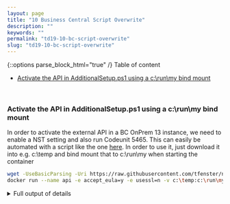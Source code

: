 ```yaml
---
layout: page
title: "10 Business Central Script Overwrite"
description: ""
keywords: ""
permalink: "td19-10-bc-script-overwrite"
slug: "td19-10-bc-script-overwrite"
---
```

{::options parse_block_html="true" /}
Table of content
- [Activate the API in AdditionalSetup.ps1 using a c:\run\my bind mount](#activate-the-api-in-additionalsetupps1-using-a-crunmy-bind-mount)

&nbsp;<br />

### Activate the API in AdditionalSetup.ps1 using a c:\run\my bind mount
In order to activate the external API in a BC OnPrem 13 instance, we need to enable a NST setting and also run Codeunit 5465. This can easily be automated with a script like the one [here](https://raw.githubusercontent.com/tfenster/nav-docker-samples/initialize-api/AdditionalSetup.ps1). In order to use it, just download it into e.g. c:\temp and bind mount that to c:\run\my when starting the container
```bash
wget -UseBasicParsing -Uri https://raw.githubusercontent.com/tfenster/nav-docker-samples/initialize-api/AdditionalSetup.ps1 -OutFile c:\temp\AdditionalSetup.ps1
docker run --name api -e accept_eula=y -e usessl=n -v c:\temp:c:\run\my -e customNavSettings="ApiServicesEnabled=true" mcr.microsoft.com/businesscentral/onprem:1810-ltsc2019
```

<details><summary markdown="span">Full output of details</summary>
```bash
PS C:\temp> wget -UseBasicParsing -Uri https://raw.githubusercontent.com/tfenster/nav-docker-samples/initialize-api/AdditionalSetup.ps1 -OutFile c:\temp\AdditionalSetup.ps1
PS C:\temp> docker run --name api -e accept_eula=y -e usessl=n -v c:\temp:c:\run\my -e customNavSettings="ApiServicesEnabled=true" mcr.microsoft.com/businesscentral/onprem:1810-ltsc2019
Initializing...
Starting Container
Hostname is e0e56f93914b
PublicDnsName is e0e56f93914b
Using NavUserPassword Authentication
Starting Local SQL Server
Starting Internet Information Server
Creating Self Signed Certificate
Self Signed Certificate Thumbprint 48BE7678AFFBA64C22F106808BDB8D315EDCF380
Modifying Service Tier Config File with Instance Specific Settings
Modifying Service Tier Config File with settings from environment variable
Setting ApiServicesEnabled to true
Starting Service Tier
Registering event sources
Creating DotNetCore Web Server Instance
Creating http download site
Setting SA Password and enabling SA
Creating admin as SQL User and add to sysadmin
Creating SUPER user
initialize API Services
Container IP Address: 172.27.3.139
Container Hostname  : e0e56f93914b
Container Dns Name  : e0e56f93914b
Web Client          : http://e0e56f93914b/NAV/
Admin Username      : admin
Admin Password      : Howo4880
Dev. Server         : http://e0e56f93914b
Dev. ServerInstance : NAV

Files:
http://e0e56f93914b:8080/al-2.1.191507.vsix

Initialization took 74 seconds
Ready for connections!
Starting EventLog Monitor
Monitoring EventSources from EventLog[Application]:
- MicrosoftDynamicsNAVClientClientService
- MicrosoftDynamicsNAVClientWebClient
- MicrosoftDynamicsNavServer$NAV
- MSSQL$SQLEXPRESS
```
</details>
&nbsp;<br />

During startup you will see the line `initialize API Services` appear, coming from out script. After the container is ready, open e.g. http://&lt;ip&gt;:7048/NAV/api/beta/companyInformation in your browser. It should ask you to provide username and password and the you will get a JSON response from the API.
{::options parse_block_html="true" /}
